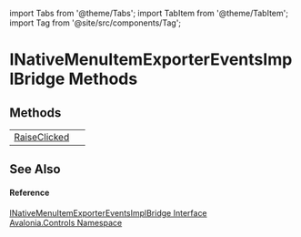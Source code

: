import Tabs from '@theme/Tabs'; 
import TabItem from '@theme/TabItem'; 
import Tag from '@site/src/components/Tag'; 

# INativeMenuItemExporterEventsImplBridge Methods




## Methods
<table>
<tr>
<td><a href="M_Avalonia_Controls_INativeMenuItemExporterEventsImplBridge_RaiseClicked">RaiseClicked</a></td>
<td> </td>
</tr>
</table>

## See Also


#### Reference
<a href="T_Avalonia_Controls_INativeMenuItemExporterEventsImplBridge">INativeMenuItemExporterEventsImplBridge Interface</a>  
<a href="N_Avalonia_Controls">Avalonia.Controls Namespace</a>  

